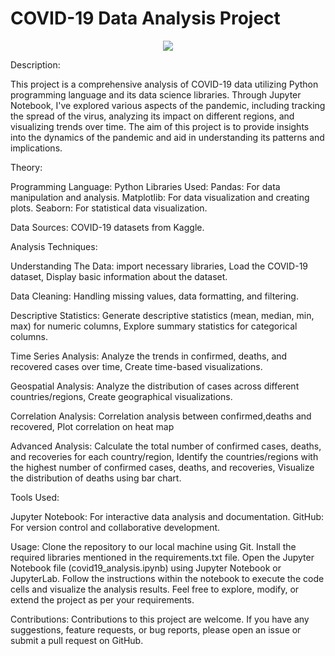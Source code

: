 <h1>COVID-19 Data Analysis Project</h1>
<p align="center">
<img src="https://techcrunch.com/wp-content/uploads/2020/03/AFRICA-COVID-19-IV.png">

Description:<p>This project is a comprehensive analysis of COVID-19 data utilizing Python programming language and its data science libraries. Through Jupyter Notebook, I've explored various aspects of the pandemic, including tracking the spread of the virus, analyzing its impact on different regions, and visualizing trends over time. The aim of this project is to provide insights into the dynamics of the pandemic and aid in understanding its patterns and implications.</p>

Theory:

   Programming Language: Python
   Libraries Used:
            Pandas: For data manipulation and analysis.
            Matplotlib: For data visualization and creating plots.
            Seaborn: For statistical data visualization.

Data Sources:
COVID-19 datasets from Kaggle.

Analysis Techniques:

Understanding The Data: import necessary libraries, Load the COVID-19 dataset, Display basic information about the dataset.

Data Cleaning: Handling missing values, data formatting, and filtering.

Descriptive Statistics: Generate descriptive statistics (mean, median, min, max) for numeric columns, Explore summary statistics for categorical columns.

Time Series Analysis: Analyze the trends in confirmed, deaths, and recovered cases over time, Create time-based visualizations.

Geospatial Analysis: Analyze the distribution of cases across different countries/regions, Create geographical visualizations.

Correlation Analysis: Correlation analysis between confirmed,deaths and recovered, Plot correlation on heat map

Advanced Analysis: Calculate the total number of confirmed cases, deaths, and recoveries for each country/region, Identify the countries/regions with the highest number of confirmed cases, deaths, and recoveries, Visualize the distribution of deaths using bar chart.

Tools Used:

Jupyter Notebook: For interactive data analysis and documentation.
GitHub: For version control and collaborative development.

Usage:
Clone the repository to our local machine using Git.
Install the required libraries mentioned in the requirements.txt file.
Open the Jupyter Notebook file (covid19_analysis.ipynb) using Jupyter Notebook or JupyterLab.
Follow the instructions within the notebook to execute the code cells and visualize the analysis results.
Feel free to explore, modify, or extend the project as per your requirements.

Contributions:
Contributions to this project are welcome. If you have any suggestions, feature requests, or bug reports, please open an issue or submit a pull request on GitHub.

